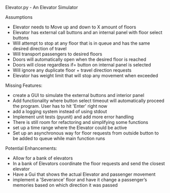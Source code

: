 Elevator.py - An Elevator Simulator

Assumptions
  - Elevator needs to Move up and down to X amount of floors
  - Elevator has external call buttons and an internal panel with floor select buttons
  - Will attempt to stop at any floor that is in queue and has the same desired direction of travel
  - Will transport passengers to desired floors
  - Doors will automatically open when the desired floor is reached
  - Doors will close regardless if= button on internal panel is selected
  - Will ignore any duplicate floor + travel direction requests
  - Elevator has weight limit that will stop any movement when exceeded

Missing Features:
  - create a GUI to simulate the external buttons and interior panel
  - Add functionality where button select timeout will automatically proceed the program. User has to hit 'Enter' right now
  - add a logging system instead of using stdout
  - Implement unit tests (pyunit) and add more error handling
  - There is still room for refactoring and simplifying some functions
  - set up a time range where the Elevator could be active
  - Set up an asynchronous way for floor requests from outside button to be added to queue while main function runs
  
Potential Enhancements: 
  - Allow for a bank of elevators
  - In a bank of Elevators coordinate the floor requests and send the closest elevator
  - Have a Gui that shows the actual Elevator and passenger movement
  - implement a 'Severance' floor and have it change a passenger’s memories based on which direction it was passed
